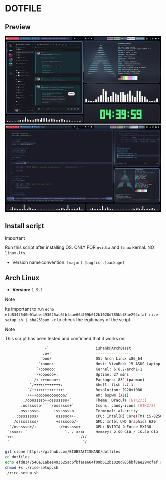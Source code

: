 # DOTFILE

## Preview
![idle.png](/Preview/idle.png)
![working.png](/Preview/working.png)

## Install script
> [!Important]
> Run this script after installing OS. ONLY FOR `nvidia` and `linux` kernal. NO `linux-lts`.
- Version name convention: `[major].[bugfix].[package]` 

## Arch Linux
- **Version:** `1.5.6`
> [!Note]
> Its important to run `echo efd8347540e01abee493625ac6fbfaae664f09b612b1020d785bbf8ae294cfaf rice-setup.sh | sha256sum -c` to check the legitimacy of the script.

> [!Note]
> This script has been tested and confirmed that it works on.
> ```bash
>                   -`                     ishank@ArchBeast
>                  .o+`                    ----------------
>                 `ooo/                    OS: Arch Linux x86_64
>                `+oooo:                   Host: VivoBook 15_ASUS Laptop X507UF
>               `+oooooo:                  Kernel: 6.8.9-arch1-1
>               -+oooooo+:                 Uptime: 27 mins
>             `/:-:++oooo+:                Packages: 839 (pacman)
>            `/++++/+++++++:               Shell: fish 3.7.1
>           `/++++++++++++++:              Resolution: 1920x1080
>          `/+++ooooooooooooo/`            WM: bspwm (X11)
>         ./ooosssso++osssssso+`           Theme: Dracula [GTK2/3]
>        .oossssso-````/ossssss+`          Icons: candy-icons [GTK2/3]
>       -osssssso.      :ssssssso.         Terminal: alacritty
>      :osssssss/        osssso+++.        CPU: Intel(R) Core(TM) i5-8250U (8) @ 3.40 GHz
>     /ossssssss/        +ssssooo/-        GPU: Intel UHD Graphics 620
>   `/ossssso+/:-        -:/+osssso+-      GPU: NVIDIA GeForce MX130
>  `+sso+:-`                 `.-/+oso:     Memory: 2.50 GiB / 15.50 GiB
> `++:.                           `-/+/
> .`                                 `/
> ```

```sh
git clone https://github.com/BIGBEASTISHANK/dotfiles
cd dotfiles
echo efd8347540e01abee493625ac6fbfaae664f09b612b1020d785bbf8ae294cfaf rice-setup.sh | sha256sum -c
chmod +x ./rice-setup.sh
./rice-setup.sh
```
